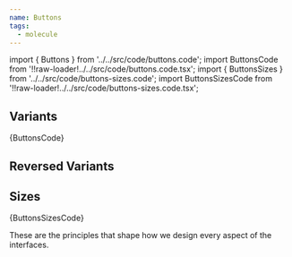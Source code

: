 ```yaml
---
name: Buttons
tags:
  - molecule
---
```


<!-- CODE IMPORTS -->

<!-- prettier-ignore -->
import { Buttons } from '../../src/code/buttons.code'; 
import ButtonsCode from '!!raw-loader!../../src/code/buttons.code.tsx';
import { ButtonsSizes } from '../../src/code/buttons-sizes.code'; 
import ButtonsSizesCode from '!!raw-loader!../../src/code/buttons-sizes.code.tsx';

<!-- END CODE IMPORTS -->

<DocHeader props={props}/>

## Variants

<ThemeWrapper>
  <Buttons />
</ThemeWrapper>
<CodeBlock>{ButtonsCode}</CodeBlock>

## Reversed Variants

<ThemeWrapper reversed={true}>
  <Buttons />
</ThemeWrapper>

## Sizes

<ThemeWrapper>
  <ButtonsSizes />
</ThemeWrapper>

<CodeBlock>{ButtonsSizesCode}</CodeBlock>

These are the principles that shape how we design every aspect of the
interfaces.
